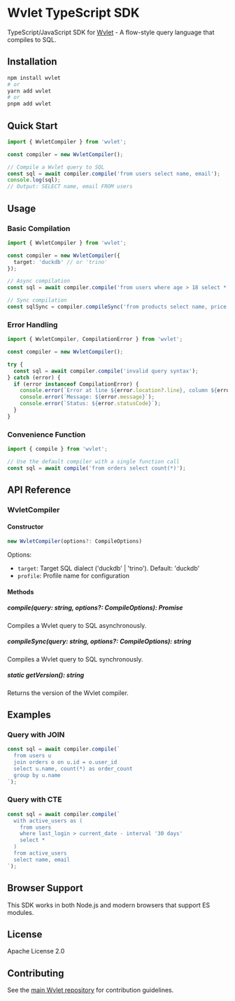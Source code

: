 # Wvlet TypeScript SDK

TypeScript/JavaScript SDK for [Wvlet](https://wvlet.org/) - A flow-style query language that compiles to SQL.

## Installation

```bash
npm install wvlet
# or
yarn add wvlet
# or
pnpm add wvlet
```

## Quick Start

```typescript
import { WvletCompiler } from 'wvlet';

const compiler = new WvletCompiler();

// Compile a Wvlet query to SQL
const sql = await compiler.compile('from users select name, email');
console.log(sql);
// Output: SELECT name, email FROM users
```

## Usage

### Basic Compilation

```typescript
import { WvletCompiler } from 'wvlet';

const compiler = new WvletCompiler({
  target: 'duckdb' // or 'trino'
});

// Async compilation
const sql = await compiler.compile('from users where age > 18 select *');

// Sync compilation
const sqlSync = compiler.compileSync('from products select name, price');
```

### Error Handling

```typescript
import { WvletCompiler, CompilationError } from 'wvlet';

const compiler = new WvletCompiler();

try {
  const sql = await compiler.compile('invalid query syntax');
} catch (error) {
  if (error instanceof CompilationError) {
    console.error(`Error at line ${error.location?.line}, column ${error.location?.column}`);
    console.error(`Message: ${error.message}`);
    console.error(`Status: ${error.statusCode}`);
  }
}
```

### Convenience Function

```typescript
import { compile } from 'wvlet';

// Use the default compiler with a single function call
const sql = await compile('from orders select count(*)');
```

## API Reference

### WvletCompiler

#### Constructor

```typescript
new WvletCompiler(options?: CompileOptions)
```

Options:
- `target`: Target SQL dialect ('duckdb' | 'trino'). Default: 'duckdb'
- `profile`: Profile name for configuration

#### Methods

##### compile(query: string, options?: CompileOptions): Promise<string>

Compiles a Wvlet query to SQL asynchronously.

##### compileSync(query: string, options?: CompileOptions): string

Compiles a Wvlet query to SQL synchronously.

##### static getVersion(): string

Returns the version of the Wvlet compiler.

## Examples

### Query with JOIN

```typescript
const sql = await compiler.compile(`
  from users u
  join orders o on u.id = o.user_id
  select u.name, count(*) as order_count
  group by u.name
`);
```

### Query with CTE

```typescript
const sql = await compiler.compile(`
  with active_users as (
    from users
    where last_login > current_date - interval '30 days'
    select *
  )
  from active_users
  select name, email
`);
```

## Browser Support

This SDK works in both Node.js and modern browsers that support ES modules.

## License

Apache License 2.0

## Contributing

See the [main Wvlet repository](https://github.com/wvlet/wvlet) for contribution guidelines.